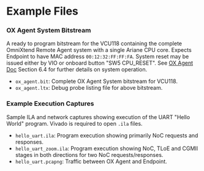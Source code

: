 # Example Files

### OX Agent System Bitstream
A ready to program bitstream for the VCU118 containing the complete OmniXtend Remote Agent system with a single Ariane CPU core. Expects Endpoint to have MAC address `00:12:32:FF:FF:FA`. System reset may be issued either by VIO or onboard button "SW5 CPU_RESET". See [OX Agent Doc](https://github.com/lewiz-support/OmniXtend_RemoteAgent_RISC-V/blob/main/DOCS/OmniXtend%20Remote%20Agent.pdf) Section 6.4 for further details on system operation.
 - `ox_agent.bit`: Complete OX Agent System bitstream for VCU118.
 - `ox_agent.ltx`: Debug probe listing file for above bitstream.


### Example Execution Captures
Sample ILA and network captures showing execution of the UART "Hello World" program. Vivado is required to open `.ila` files.
 - `hello_uart.ila`: Program execution showing primarily NoC requests and responses.
 - `hello_uart_zoom.ila`: Program execution showing NoC, TLoE and CGMII stages in both directions for two NoC requests/responses.
 - `hello_uart.pcapng`: Traffic between OX Agent and Endpoint.